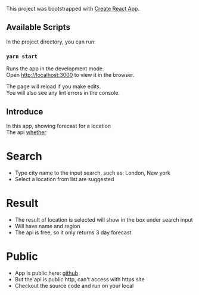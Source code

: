 This project was bootstrapped with [Create React App](https://github.com/facebook/create-react-app).

## Available Scripts

In the project directory, you can run:

### `yarn start`

Runs the app in the development mode.<br />
Open [http://localhost:3000](http://localhost:3000) to view it in the browser.

The page will reload if you make edits.<br />
You will also see any lint errors in the console.

## Introduce
In this app, showing forecast for a location <br />
The api [whether](http://api.weatherapi.com/v1/) <br />

# Search 
- Type city name to the input search, such as: London, New york <br />
- Select a location from list are suggested <br />

# Result
- The result of location is selected will show in the box under search input <br />
- Will have name and region
- The api is free, so it only returns 3 day forecast

# Public
- App is public here: [github](https://nhonnhon.github.io/nab/#/) <br />
- But the api is public http, can't access with https site
- Checkout the source code and run on your local

